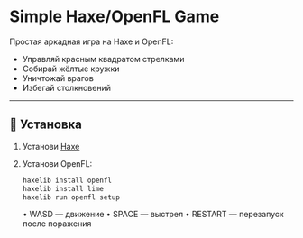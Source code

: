 # Simple Haxe/OpenFL Game

Простая аркадная игра на Haxe и OpenFL:

- Управляй красным квадратом стрелками
- Собирай жёлтые кружки
- Уничтожай врагов
- Избегай столкновений

---

## 🔧 Установка

1. Установи [Haxe](https://haxe.org/download/)
2. Установи OpenFL:

   ```bash
   haxelib install openfl
   haxelib install lime
   haxelib run openfl setup
   ```

   • WASD — движение
   • SPACE — выстрел
   • RESTART — перезапуск после поражения
